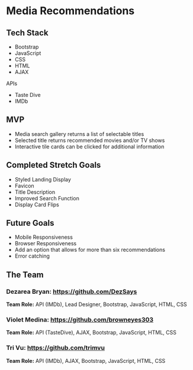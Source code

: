 # Media Recommendations

## Tech Stack
- Bootstrap
- JavaScript
- CSS
- HTML
- AJAX

APIs
- Taste Dive
- IMDb

## MVP
- Media search gallery returns a list of selectable titles
- Selected title returns recommended movies and/or TV shows
- Interactive tile cards can be clicked for additional information


## Completed Stretch Goals
- Styled Landing Display
- Favicon
- Title Description
- Improved Search Function
- Display Card Flips


## Future Goals
- Mobile Responsiveness
- Browser Responsiveness
- Add an option that allows for more than six recommendations
- Error catching


## The Team
### **Dezarea Bryan:** https://github.com/DezSays
**Team Role:** API (IMDb), Lead Designer, Bootstrap, JavaScript, HTML, CSS

### **Violet Medina:** https://github.com/browneyes303
**Team Role:** API (TasteDive), AJAX, Bootstrap, JavaScript, HTML, CSS

### **Tri Vu:** https://github.com/trimvu
**Team Role:** API (IMDb), AJAX, Bootstrap, JavaScript, HTML, CSS

